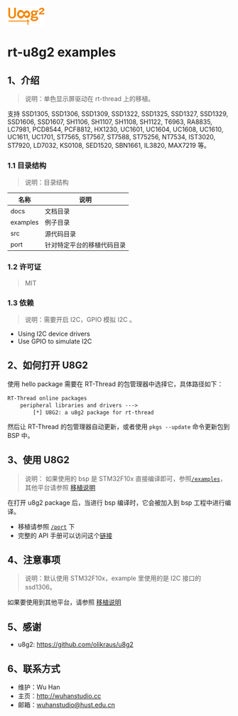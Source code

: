 ![u8g2 logo](u8g2_logo.png)
# rt-u8g2 examples

## 1、介绍

> 说明：单色显示屏驱动在 rt-thread 上的移植。 

支持 SSD1305, SSD1306, SSD1309, SSD1322, SSD1325, SSD1327, SSD1329, SSD1606, SSD1607, SH1106, SH1107, SH1108, SH1122, T6963, RA8835, LC7981, PCD8544, PCF8812, HX1230, UC1601, UC1604, UC1608, UC1610, UC1611, UC1701, ST7565, ST7567, ST7588, ST75256, NT7534, IST3020, ST7920, LD7032, KS0108, SED1520, SBN1661, IL3820, MAX7219 等。

### 1.1 目录结构

> 说明：目录结构

| 名称 | 说明 |
| ---- | ---- |
| docs  | 文档目录 |
| examples | 例子目录|
| src  | 源代码目录 |
| port | 针对特定平台的移植代码目录 |

### 1.2 许可证

> MIT

### 1.3 依赖

> 说明：需要开启 I2C，GPIO 模拟 I2C 。

- Using I2C device drivers
- Use GPIO to simulate I2C

## 2、如何打开 U8G2

使用 hello package 需要在 RT-Thread 的包管理器中选择它，具体路径如下：

```
RT-Thread online packages
    peripheral libraries and drivers --->
        [*] U8G2: a u8g2 package for rt-thread
```

然后让 RT-Thread 的包管理器自动更新，或者使用 `pkgs --update` 命令更新包到 BSP 中。

## 3、使用 U8G2

> 说明： 如果使用的 bsp 是 STM32F10x 直接编译即可，参照[`/examples`](/examples/README.md)，其他平台请参照 [移植说明](port/README.md) 

在打开 u8g2 package 后，当进行 bsp 编译时，它会被加入到 bsp 工程中进行编译。

* 移植请参照 [`/port`](/port) 下
* 完整的 API 手册可以访问这个[链接](https://github.com/olikraus/u8g2/wiki/u8g2reference)

## 4、注意事项

> 说明：默认使用 STM32F10x，example 里使用的是 I2C 接口的 ssd1306。

如果要使用到其他平台，请参照 [移植说明](port/README.md)

## 5、感谢

- u8g2: https://github.com/olikraus/u8g2

## 6、联系方式

* 维护：Wu Han
* 主页：http://wuhanstudio.cc
* 邮箱：wuhanstudio@hust.edu.cn
